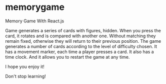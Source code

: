 # memorygame
Memory Game With React.js

Game generates a series of cards with figures, hidden.
When you press the card, it rotates and is compared with another one. Without matching they remain fixed, otherwise they will return to their previous position.
The game generates a number of cards according to the level of difficulty chosen.
It has a movement marker, each time a player presses a card.
It also has a time clock.
And it allows you to restart the game at any time.

I hope you enjoy it!

Don't stop learning!